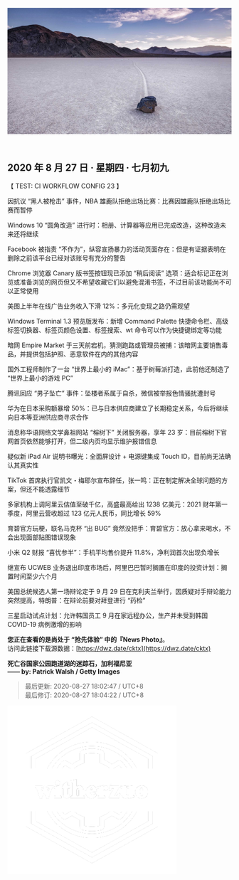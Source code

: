 <header>  

![News Photo | 半日刊](ref/photo.jpeg)  

</header>

<section>  

## 2020 年 8 月 27 日 · 星期四 · 七月初九  

【 TEST: CI WORKFLOW CONFIG 23 】  

因抗议 “黑人被枪击” 事件，NBA 雄鹿队拒绝出场比赛：比赛因雄鹿队拒绝出场比赛而暂停  

Windows 10 “圆角改造” 进行时：相册、计算器等应用已完成改造，这种改造未来还将继续  

Facebook 被指责 “不作为”，纵容宣扬暴力的活动页面存在：但是有证据表明在删除之前该平台已经对该账号有充分的警告  

Chrome 浏览器 Canary 版书签按钮现已添加 “稍后阅读” 选项：适合标记正在浏览或准备浏览的网页但又不希望收藏它们以避免混淆书签，不过目前该功能尚不可以正常使用  

美图上半年在线广告业务收入下滑 12%：多元化变现之路仍需观望  

Windows Terminal 1.3 预览版发布：新增 Command Palette 快捷命令栏、高级标签切换器、标签页颜色设置、标签搜索、wt 命令可以作为快捷键绑定等功能  

暗网 Empire Market 于三天前宕机，猜测跑路或管理员被捕：该暗网主要销售毒品，并提供包括护照、恶意软件在内的其他内容  

国外工程师制作了一台 “世界上最小的 iMac”：基于树莓派打造，此前他还制造了 “世界上最小的游戏 PC”  

腾讯回应 “男子坠亡” 事件：坠楼者系属于自杀，微信被举报色情骚扰遭封号  

华为在日本采购额暴增 50%：已与日本供应商建立了长期稳定关系，今后将继续向日本等亚洲供应商寻求合作  

消息称华语网络文学鼻祖网站 “榕树下” 关闭服务器，享年 23 岁：目前榕树下官网首页依然能够打开，但二级内页均显示维护报错信息  

疑似新 iPad Air 说明书曝光：全面屏设计 + 电源键集成 Touch ID，目前尚无法确认其真实性  

TikTok 首席执行官凯文・梅耶尔宣布辞任，张一鸣：正在制定解决全球问题的方案，但还不能透露细节  

多家机构上调阿里云估值至破千亿，高盛最高给出 1238 亿美元：2021 财年第一季度，阿里云营收超过 123 亿元人民币，同比增长 59%  

育碧官方玩梗，联名马克杯 “出 BUG” 竟然没把手：育碧官方：放心拿来喝水，不会出现面部贴图错误现象  

小米 Q2 财报 “喜忧参半”：手机平均售价提升 11.8%，净利润首次出现负增长  

继宣布 UCWEB 业务退出印度市场后，阿里巴巴暂时搁置在印度的投资计划：搁置时间至少六个月  

美国总统候选人第一场辩论定于 9 月 29 日在克利夫兰举行，因质疑对手辩论能力突然提高，特朗普：在辩论前要对拜登进行 “药检”  

三星启动试点计划：允许韩国员工 9 月在家远程办公，生产并未受到韩国 COVID-19 病例激增的影响  

</section>  

<footer>  

**您正在查看的是尚处于 “抢先体验” 中的『News Photo』**。  
访问此链接下载源数据：[https://dwz.date/cktx](https://dwz.date/cktx)  

**死亡谷国家公园跑道湖的迷踪石，加利福尼亚**  
**—— by: Patrick Walsh / Getty Images** 

> 最后更新: 2020-08-27 18:02:47 / UTC+8  
> 最后修订: 2020-08-27 18:04:22 / UTC+8  

![watermark](ref/avatar-normal-new.png "watermark")  

</footer>  

<script src="ref/bundle.js"></script>